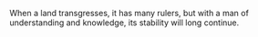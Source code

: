 When a land transgresses, it has many rulers, but with a man of understanding and knowledge, its stability will long continue.
